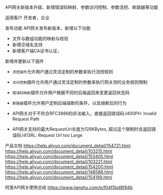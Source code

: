 API网关新版本升级、新增错误码映射、参数访问控制、参数流控、断路器等功能

适用客户
开发者，企业

发布功能
API网关发布新版本，新增以下功能
- 文件与数组功能的映射与校验
- 新增泛域名支持
- 新增客户端CA证书认证，

新增并更新以下插件
- `流控插件`允许用户通过灵活定制的参数来执行流控规则
- `访问控制`插件允许用户通过灵活定制的参数来执行网关测的业务规则限制
- `错误码映射`插件允许用户根据不同的后端返回来变更返回状态码
- `断路器`插件允许用户定制后端熔断的条件，以及熔断后的行为


- API网关对于不符合RFC3986的非法输入，直接返回错误码:I400PH: Invalid Request Path
- API网关支持的最大RequestUri长度为128KBytes, 超过这个限制时会返回错误码:I413RL: Request Url too Large



产品文档
https://help.aliyun.com/document_detail/154721.html
https://help.aliyun.com/document_detail/103215.html
https://help.aliyun.com/document_detail/153405.html
https://help.aliyun.com/document_detail/103221.html
https://help.aliyun.com/document_detail/154200.html
https://help.aliyun.com/document_detail/148586.html
https://help.aliyun.com/document_detail/154199.html




阿里API网关使用总结
https://www.jianshu.com/p/f04f5bd8f84b



